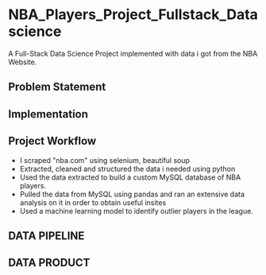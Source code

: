 # NBA_Players_Project_Fullstack_Datascience

A Full-Stack Data Science Project implemented with data i got from the NBA Website.

## Problem Statement


## Implementation


## Project Workflow
- I scraped "nba.com" using selenium, beautiful soup
- Extracted, cleaned and structured the data i needed using python
- Used the data extracted to build a custom MySQL database of NBA players.
- Pulled the data from MySQL using pandas and ran an extensive data analysis on it in order to obtain useful insites
- Used a machine learning model to identify outlier players in the league.

## DATA PIPELINE



## DATA PRODUCT
